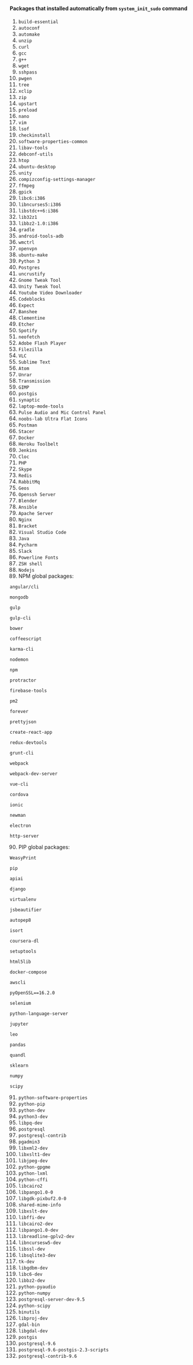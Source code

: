 #### Packages that installed automatically from `system_init_sudo` command

1. `build-essential`
2. `autoconf`
3. `automake`
4. `unzip`
5. `curl`
6. `gcc`
7. `g++`
8. `wget`
9. `sshpass`
10. `pwgen`
11. `tree`
12. `xclip`
13. `zip`
14. `upstart`
15. `preload`
16. `nano`
17. `vim`
18. `lsof`
19. `checkinstall`
20. `software-properties-common`
21. `libav-tools`
22. `debconf-utils`
23. `htop`
24. `ubuntu-desktop`
25. `unity`
26. `compizconfig-settings-manager`
27. `ffmpeg`
28. `gpick`
29. `libc6:i386`
30. `libncurses5:i386`
31. `libstdc++6:i386`
32. `lib32z1`
33. `libbz2-1.0:i386`
34. `gradle`
35. `android-tools-adb`
36. `wmctrl`
37. `openvpn`
38. `ubuntu-make`
39. `Python 3`
40. `Postgres`
41. `uncrustify`
42. `Gnome Tweak Tool`
43. `Unity Tweak Tool`
44. `Youtube Video Downloader`
45. `Codeblocks`
46. `Expect`
47. `Banshee`
48. `Clementine`
49. `Etcher`
50. `Spotify`
51. `neofetch`
52. `Adobe Flash Player`
53. `Filezilla`
54. `VLC`
55. `Sublime Text`
56. `Atom`
57. `Unrar`
58. `Transmission`
59. `GIMP`
60. `postgis`
61. `synaptic`
62. `laptop-mode-tools`
63. `Pulse Audio and Mic Control Panel`
64. `noobs-lab Ultra Flat Icons`
65. `Postman`
66. `Stacer`
67. `Docker`
68. `Heroku Toolbelt`
69. `Jenkins`
70. `Cloc`
71. `PHP`
72. `Skype`
73. `Redis`
74. `RabbitMq`
75. `Geos`
76. `Openssh Server`
77. `Blender`
78. `Ansible`
79. `Apache Server`
80. `Nginx`
81. `Bracket`
82. `Visual Studio Code`
83. `Java`
84. `Pycharm`
85. `Slack`
86. `Powerline Fonts`
87. `ZSH shell`
88. `Nodejs`
89. NPM global packages:

`angular/cli`

`mongodb`

`gulp`

`gulp-cli`

`bower`

`coffeescript`

`karma-cli`

`nodemon`

`npm`

`protractor`

`firebase-tools`

`pm2`

`forever`

`prettyjson`

`create-react-app`

`redux-devtools`

`grunt-cli`

`webpack`

`webpack-dev-server`

`vue-cli`

`cordova`

`ionic`

`newman`

`electron`

`http-server`

90. PIP global packages:

`WeasyPrint`

`pip`

`apiai`

`django`

`virtualenv`

`jsbeautifier`

`autopep8`

`isort`

`coursera-dl`

`setuptools`

`html5lib`

`docker-compose`

`awscli`

`pyOpenSSL==16.2.0`

`selenium`

`python-language-server`

`jupyter`

`leo`

`pandas`

`quandl`

`sklearn`

`numpy`

`scipy`

91. `python-software-properties`
92. `python-pip`
93. `python-dev`
94. `python3-dev`
95. `libpq-dev`
96. `postgresql`
97. `postgresql-contrib`
98. `pgadmin3`
99. `libxml2-dev`
100. `libxslt1-dev`
101. `libjpeg-dev`
102. `python-gpgme`
103. `python-lxml`
104. `python-cffi`
105. `libcairo2`
106. `libpango1.0-0`
107. `libgdk-pixbuf2.0-0`
108. `shared-mime-info`
109. `libxslt-dev`
110. `libffi-dev`
111. `libcairo2-dev`
112. `libpango1.0-dev`
113. `libreadline-gplv2-dev`
114. `libncursesw5-dev`
115. `libssl-dev`
116. `libsqlite3-dev`
117. `tk-dev`
118. `libgdbm-dev`
119. `libc6-dev`
120. `libbz2-dev`
121. `python-pyaudio`
122. `python-numpy`
123. `postgresql-server-dev-9.5`
124. `python-scipy`
125. `binutils`
126. `libproj-dev`
127. `gdal-bin`
128. `libgdal-dev`
129. `postgis`
130. `postgresql-9.6`
131. `postgresql-9.6-postgis-2.3-scripts`
132. `postgresql-contrib-9.6`
